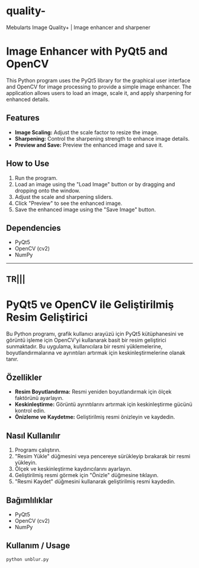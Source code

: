 # quality-
Mebularts Image Quality+ | Image enhancer and sharpener

# Image Enhancer with PyQt5 and OpenCV

This Python program uses the PyQt5 library for the graphical user interface and OpenCV for image processing to provide a simple image enhancer. The application allows users to load an image, scale it, and apply sharpening for enhanced details.

## Features

- **Image Scaling:** Adjust the scale factor to resize the image.
- **Sharpening:** Control the sharpening strength to enhance image details.
- **Preview and Save:** Preview the enhanced image and save it.

## How to Use

1. Run the program.
2. Load an image using the "Load Image" button or by dragging and dropping onto the window.
3. Adjust the scale and sharpening sliders.
4. Click "Preview" to see the enhanced image.
5. Save the enhanced image using the "Save Image" button.

## Dependencies

- PyQt5
- OpenCV (cv2)
- NumPy

-----------------------------------------------------


## TR|||

# PyQt5 ve OpenCV ile Geliştirilmiş Resim Geliştirici

Bu Python programı, grafik kullanıcı arayüzü için PyQt5 kütüphanesini ve görüntü işleme için OpenCV'yi kullanarak basit bir resim geliştirici sunmaktadır. Bu uygulama, kullanıcılara bir resmi yüklemelerine, boyutlandırmalarına ve ayrıntıları artırmak için keskinleştirmelerine olanak tanır.

## Özellikler

- **Resim Boyutlandırma:** Resmi yeniden boyutlandırmak için ölçek faktörünü ayarlayın.
- **Keskinleştirme:** Görüntü ayrıntılarını artırmak için keskinleştirme gücünü kontrol edin.
- **Önizleme ve Kaydetme:** Geliştirilmiş resmi önizleyin ve kaydedin.

## Nasıl Kullanılır

1. Programı çalıştırın.
2. "Resim Yükle" düğmesini veya pencereye sürükleyip bırakarak bir resmi yükleyin.
3. Ölçek ve keskinleştirme kaydırıcılarını ayarlayın.
4. Geliştirilmiş resmi görmek için "Önizle" düğmesine tıklayın.
5. "Resmi Kaydet" düğmesini kullanarak geliştirilmiş resmi kaydedin.

## Bağımlılıklar

- PyQt5
- OpenCV (cv2)
- NumPy

## Kullanım / Usage

```bash
python unblur.py

